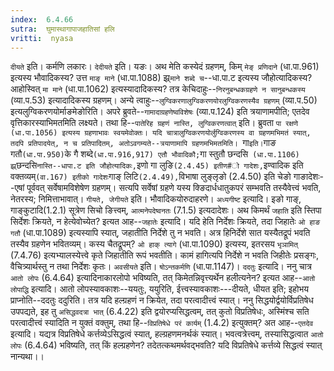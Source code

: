 ```yaml
---
index:  6.4.66
sutra:  घुमास्थागापाजहातिसां हलि
vritti:  nyasa
---
```


`दीयते` इति। कर्मणि लकारः। `देदीयते` इति। यङः। अथ मेति कस्येदं ग्रहणम्, किम् `मेङ् प्रणिदाने` (धा.पा.961) इत्यस्य भौवादिकस्य? उत्त `माङ् माने` (धा.पा.1088) झ्र्`माने शब्दे च`--धा.पा.ट इत्यस्य जौहोत्यादिकस्य? आहोस्वित् `मा माने` (धा.पा.1062) इत्यस्यादादिकस्य? तत्र केचिदाहुः--`निरनुबन्धकग्रहणे न सानुबन्धकस्य` (व्या.प.53) इत्यादादिकस्य ग्रहणम्। अन्ये त्वाहुः--`लुग्विकरणालुग्विकरणयोरलुग्विकरणस्यैव ग्रहणम्` (व्या.प.50) इत्यलुग्विकरणयोर्माङमेङोरिति। अपरे ब्रुवते--`गामादाग्रहणेष्वविशेषः` (व्या.प.124) इति त्रयाणामपीति; एतदेव वृत्तिकारस्याभिमतमिति लक्ष्यते। तथा हि--`पातेरिह ग्रहणं नास्ति, लुग्विकरणत्वात्` इति। ब्रुवता `पा रक्षणे (धा.पा.1056) इत्यस्य ग्रहणाभावः स्वयमेवोक्तः। यदि चात्रालुग्विकरणयोर्लुग्विकरणस्य वा ग्रहणमभिमतं स्यात्, तदपि प्रतिपादयेत्, न च प्रतिपादितम्, अतोऽवगम्यते--त्रयाणामापि ग्रहणमभिमतमिति। `गा` इति। `गाङ गतौ` (धा.पा.950) `के गै शब्दे` (धा.पा.916,917) एतौ भौवादिकौ; `गा स्तुतौ छन्दसि` (धा.पा.1106) झ्र्`छन्दसि` नास्ति--धापा.ट इति जौहोत्यादिकः, `इणो गा लुङि` (2.4.45) इतीण#ो गादेशः, `इण्वादिक इति वक्तव्यम्` (वा.167) इतीको गादेशः `गाङ् लिटि` (2.4.49), `विभाषा लुङ्लृङो (2.4.50) इति चेङो गाङादेशः--एषां पूर्ववत् सर्वेषामविशेषेण ग्रहणम्। सत्यपि सर्वेषां ग्रहणे यस्य क्ङिदार्धधातुकपरं सम्भवति तस्यैवेत्त्वं भवति, नेतरस्य; निमित्ताभावात्। `गीयते, जेगीयते` इति। भौवादिकयोरुदाहरणे। `अध्यगीष्ट` इत्यादि। इङो गाङ्, गाङ्कुटादि(1.2.1) सूत्रेण सिचो ङित्त्वम्, `आत्मनेपदेष्वनतः` (7.1.5) इत्यदादेशः।
अथ किमर्थं `जहाति` इति स्तिपा सिर्देशः क्रियते, न हेत्येवोच्येत? इत्यत आह--`जहातेः` इत्यादि। यदि हेति निर्देशः क्रियते, तदा जिहातेः `ओ हाङ गतौ` (धा.पा.1089) इत्यस्यापि स्यात्, जहातीति निर्देशे तु न भवति। अत्र हिनिर्देशे सात यस्यैतद्रूपं भवति तस्यैव ग्रहणेन भवितव्यम्। कस्य चैतद्रूपम्? `ओ हाक् त्यागे` (धा.पा.1090) इत्यस्य, इतरसय `भृञामित्` (7.4.76) इत्यभ्यालस्येत्त्वे कृते जिहातीति रूपं भवतीति। कामं हागित्यपि निर्देशे न भवति जिहीतेः प्रसङ्गः, वैचित्र्यार्थस्तु न तथा निर्देशः कृतः।
`अवसीयते` इति। `षोऽन्तकर्मणि` (धा.पा.1147)।
`ददतुः` इत्यादि। ननु चात्र `आतो लोपः` (6.4.64) इत्यादिनाकारलोपो भविष्यति, तत् किमेतन्निवृत्त्यर्थेन हलीत्यनेन? इत्यत आह--`आतो लोपाद्धि` इत्यादि। आतो लोपस्यावकाशः--ययतुः, ययुरिति, ईत्त्वस्यावकाशः---दीयते, धीयत इति; इहोभय प्राप्नोति--ददतुः ददुरिति। तत्र यदि हल्ग्रहणं न क्रियेत, तदा परत्वादीत्त्वं स्यात्। ननु सिद्धयोर्द्वयोर्विप्रतिषेध उपपद्यते, इह तु `असिद्धवदत्रा भात्` (6.4.22) इति द्वयोरप्यसिद्धत्वम्, तत् कुतो विप्रतिषेधः, अस्मिंश्च सति परत्वादीत्त्वं स्यादिति न युक्तं वक्तुम्, तथा हि--`विप्रतिषेधे परं कार्यम्` (1.4.2) इत्युक्तम्? अत आह--`एतदेव` इत्यादि। यद्यत्र विप्रतिषेधे कर्त्तव्येऽसिद्धत्वं स्यात्, हल्ग्रहणमनर्थकं स्यात्। भवत्वत्रेत्त्वम्, तस्यासिद्धत्वात `आतो लोपः` (6.4.64) भविष्यति, तत् किं हल्ग्रहणेन? तदेतत्कथमर्थवद्भवति? यदि विप्रतिषेधे कर्त्तव्ये सिद्धत्वं स्यात् नान्यथा।।


